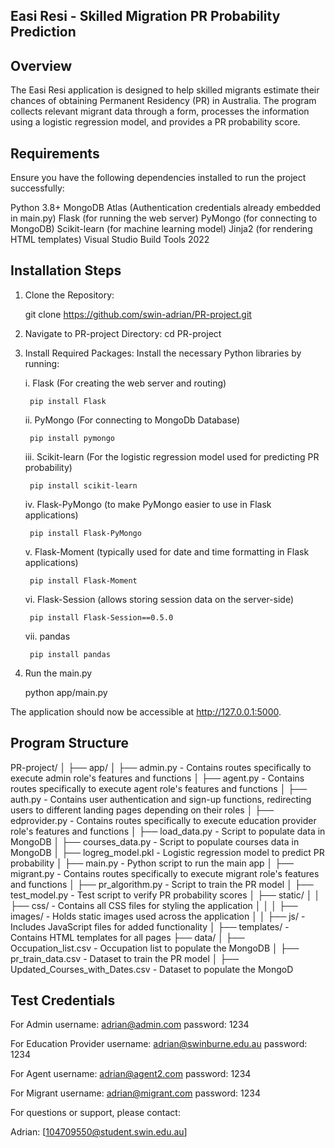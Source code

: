 Easi Resi - Skilled Migration PR Probability Prediction
---------------------------------------------------------
Overview
---------

The Easi Resi application is designed to help skilled migrants estimate their chances of obtaining Permanent Residency (PR) in Australia. The program collects relevant migrant data through a form, processes the information using a logistic regression model, and provides a PR probability score.

Requirements
-------------
Ensure you have the following dependencies installed to run the project successfully:

Python 3.8+
MongoDB Atlas (Authentication credentials already embedded in main.py)
Flask (for running the web server)
PyMongo (for connecting to MongoDB)
Scikit-learn (for machine learning model)
Jinja2 (for rendering HTML templates)
Visual Studio Build Tools 2022


Installation Steps
--------------------

1. Clone the Repository:

	git clone https://github.com/swin-adrian/PR-project.git


2. Navigate to PR-project Directory:
	cd PR-project


3. Install Required Packages: Install the necessary Python libraries by running:

	i. Flask (For creating the web server and routing)
	
		pip install Flask

	ii. PyMongo (For connecting to MongoDb Database)
	
		pip install pymongo

	iii. Scikit-learn (For the logistic regression model used for predicting PR probability)

		pip install scikit-learn

	iv.  Flask-PyMongo (to make PyMongo easier to use in Flask applications)
	
		pip install Flask-PyMongo

	v. Flask-Moment (typically used for date and time formatting in Flask applications)
	
		pip install Flask-Moment

	vi. Flask-Session (allows storing session data on the server-side)

		pip install Flask-Session==0.5.0

	vii. pandas
		
		pip install pandas
		
		


4. Run the main.py

	python app/main.py

The application should now be accessible at http://127.0.0.1:5000.


Program Structure
-------------------
PR-project/
│
├── app/
│ ├── admin.py - Contains routes specifically to execute admin role's features and functions
│ ├── agent.py - Contains routes specifically to execute agent role's features and functions
│ ├── auth.py - Contains user authentication and sign-up functions, redirecting users to different landing pages depending on their roles
│ ├── edprovider.py - Contains routes specifically to execute education provider role's features and functions
│ ├── load_data.py - Script to populate data in MongoDB
│ ├── courses_data.py - Script to populate courses data in MongoDB
│ ├── logreg_model.pkl - Logistic regression model to predict PR probability
│ ├── main.py - Python script to run the main app
│ ├── migrant.py - Contains routes specifically to execute migrant role's features and functions
│ ├── pr_algorithm.py - Script to train the PR model
│ ├── test_model.py - Test script to verify PR probability scores
│ ├── static/
│ │ ├── css/ - Contains all CSS files for styling the application
│ │ │ ├── images/ - Holds static images used across the application
│ │ ├── js/ - Includes JavaScript files for added functionality
│ ├── templates/ - Contains HTML templates for all pages
├── data/
│ ├── Occupation_list.csv - Occupation list to populate the MongoDB
│ ├── pr_train_data.csv - Dataset to train the PR model
│ ├── Updated_Courses_with_Dates.csv - Dataset to populate the MongoD



Test Credentials
-----------------

For Admin
username: adrian@admin.com
password: 1234

For Education Provider
username: adrian@swinburne.edu.au
password: 1234

For Agent
username: adrian@agent2.com
password: 1234

For Migrant
username: adrian@migrant.com
password: 1234




For questions or support, please contact:

Adrian: [104709550@student.swin.edu.au]


